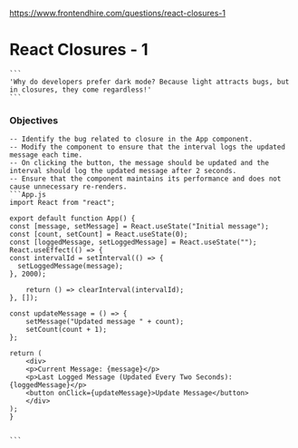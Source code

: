 https://www.frontendhire.com/questions/react-closures-1


# React Closures - 1
    
    ```
    'Why do developers prefer dark mode? Because light attracts bugs, but in closures, they come regardless!'
    ```

### Objectives

    -- Identify the bug related to closure in the App component.
    -- Modify the component to ensure that the interval logs the updated message each time.
    -- On clicking the button, the message should be updated and the interval should log the updated message after 2 seconds.
    -- Ensure that the component maintains its performance and does not cause unnecessary re-renders.
    ```App.js
    import React from "react";

    export default function App() {
    const [message, setMessage] = React.useState("Initial message");
    const [count, setCount] = React.useState(0);
    const [loggedMessage, setLoggedMessage] = React.useState("");
    React.useEffect(() => {
    const intervalId = setInterval(() => {
      setLoggedMessage(message);
    }, 2000);

        return () => clearInterval(intervalId);
    }, []);

    const updateMessage = () => {
        setMessage("Updated message " + count);
        setCount(count + 1);
    };

    return (
        <div>
        <p>Current Message: {message}</p>
        <p>Last Logged Message (Updated Every Two Seconds): {loggedMessage}</p>
        <button onClick={updateMessage}>Update Message</button>
        </div>
    );
    }


    ```